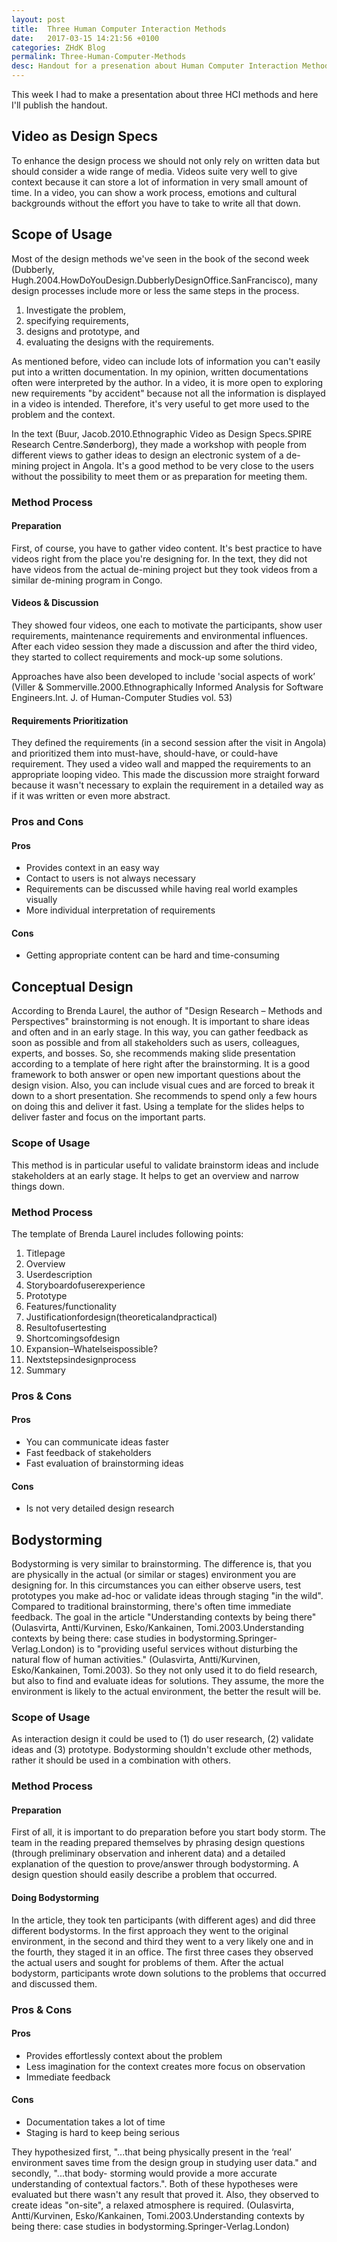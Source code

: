 ```yaml
---
layout: post
title:  Three Human Computer Interaction Methods
date:   2017-03-15 14:21:56 +0100
categories: ZHdK Blog
permalink: Three-Human-Computer-Methods
desc: Handout for a presenation about Human Computer Interaction Methods
---
```



This week I had to make a presentation about three HCI methods and here I'll publish the handout.



## Video as Design Specs
To enhance the design process we should not only rely on written data but should consider a wide range of media. Videos suite very well to give context because it can store a lot of information in very small amount of time. In a video, you can show a work process, emotions and cultural backgrounds without the effort you have to take to write all that down.

## Scope of Usage
Most of the design methods we've seen in the book of the second week (Dubberly, Hugh.2004.HowDoYouDesign.DubberlyDesignOffice.SanFrancisco), many design processes include more or less the same steps in the process.
 
1. Investigate the problem, 
1. specifying requirements, 
1. designs and prototype, and 
1. evaluating the designs with the requirements. 

As mentioned before, video can include lots of information you can't easily put into a written documentation. In my opinion, written documentations often were interpreted by the author. In a video, it is more open to exploring new requirements "by accident" because not all the information is displayed in a video is intended. Therefore, it's very useful to get more used to the problem and the context.

In the text (Buur, Jacob.2010.Ethnographic Video as Design Specs.SPIRE Research Centre.Sønderborg), they made a workshop with people from different views to gather ideas to design an electronic system of a de-mining project in Angola. It's a good method to be very close to the users without the possibility to meet them or as preparation for meeting them.

### Method Process

#### Preparation
First, of course, you have to gather video content. It's best practice to have videos right from the place you're designing for. In the text, they did not have videos from the actual de-mining project but they took videos from a similar de-mining program in Congo.

#### Videos & Discussion
They showed four videos, one each to motivate the participants, show user requirements, maintenance requirements and environmental influences. After each video session they made a discussion and after the third video, they started to collect requirements and mock-up some solutions.

Approaches have also been developed to include 'social aspects of work’ (Viller & Sommerville.2000.Ethnographically Informed Analysis for Software Engineers.Int. J. of Human-Computer Studies vol. 53)

#### Requirements Prioritization
They defined the requirements (in a second session after the visit in Angola) and prioritized them into must-have, should-have, or could-have requirement. They used a video wall and mapped the requirements to an appropriate looping video. This made the discussion more straight forward because it wasn't necessary to explain the requirement in a detailed way as if it was written or even more abstract.

### Pros and Cons

#### Pros
- Provides context in an easy way
- Contact to users is not always necessary
- Requirements can be discussed while having real world examples visually
- More individual interpretation of requirements

#### Cons
- Getting appropriate content can be hard and time-consuming

## Conceptual Design
According to Brenda Laurel, the author of "Design Research – Methods and Perspectives" brainstorming is not enough. It is important to share ideas and often and in an early stage. In this way, you can gather feedback as soon as possible and from all stakeholders such as users, colleagues, experts, and bosses. So, she recommends making slide presentation according to a template of here right after the brainstorming. It is a good framework to both answer or open new important questions about the design vision. Also, you can include visual cues and are forced to break it down to a short presentation. She recommends to spend only a few hours on doing this and deliver it fast. Using a template for the slides helps to deliver faster and focus on the important parts.

### Scope of Usage
This method is in particular useful to validate brainstorm ideas and include stakeholders at an early stage. It helps to get an overview and narrow things down.

### Method Process
The template of Brenda Laurel includes following points:

1. Titlepage
2. Overview
3. Userdescription
4. Storyboardofuserexperience
5. Prototype
6. Features/functionality
7. Justificationfordesign(theoreticalandpractical)
8. Resultofusertesting
9. Shortcomingsofdesign
10. Expansion–Whatelseispossible? 
11. Nextstepsindesignprocess
12. Summary

### Pros & Cons

#### Pros
- You can communicate ideas faster
- Fast feedback of stakeholders
- Fast evaluation of brainstorming ideas

#### Cons
- Is not very detailed design research

## Bodystorming
Bodystorming is very similar to brainstorming. The difference is, that you are physically in the actual (or similar or stages) environment you are designing for. In this circumstances you can either observe users, test prototypes you make ad-hoc or validate ideas through staging "in the wild". Compared to traditional brainstorming, there's often time immediate feedback. The goal in the article "Understanding contexts by being there" (Oulasvirta, Antti/Kurvinen, Esko/Kankainen, Tomi.2003.Understanding contexts by being there: case studies in bodystorming.Springer-Verlag.London) is to "providing useful services without disturbing the natural flow of human activities." (Oulasvirta, Antti/Kurvinen, Esko/Kankainen, Tomi.2003). So they not only used it to do field research, but also to find and evaluate ideas for solutions. They assume, the more the environment is likely to the actual environment, the better the result will be.

### Scope of Usage
As interaction design it could be used to 
(1) do user research, 
(2) validate ideas and 
(3) prototype. 
Bodystorming shouldn't exclude other methods, rather it should be used in a combination with others.

### Method Process

#### Preparation
First of all, it is important to do preparation before you start body storm. The team in the reading prepared themselves by phrasing design questions (through preliminary observation and inherent data) and a detailed explanation of the question to prove/answer through bodystorming. A design question should easily describe a problem that occurred.

#### Doing Bodystorming
In the article, they took ten participants (with different ages) and did three different bodystorms. In the first approach they went to the original environment, in the second and third they went to a very likely one and in the fourth, they staged it in an office. The first three cases they observed the actual users and sought for problems of them.
After the actual bodystorm, participants wrote down solutions to the problems that occurred and discussed them.

### Pros & Cons

#### Pros
- Provides effortlessly context about the problem
- Less imagination for the context creates more focus on observation
- Immediate feedback

 #### Cons
- Documentation takes a lot of time
- Staging is hard to keep being serious

They hypothesized first, "...that being physically present in the ‘real’ environment saves time from the design group in studying user data." and secondly, "...that body- storming would provide a more accurate understanding of contextual factors.". Both of these hypotheses were evaluated but there wasn't any result that proved it. Also, they observed to create ideas "on-site", a relaxed atmosphere is required. (Oulasvirta, Antti/Kurvinen, Esko/Kankainen, Tomi.2003.Understanding contexts by being there: case studies in bodystorming.Springer-Verlag.London)